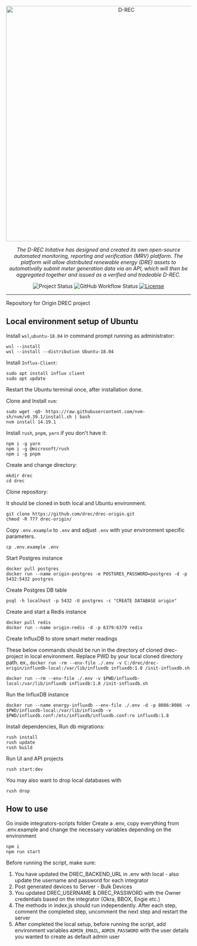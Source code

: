 <p align="center">
  <a href="https://github.com/d-rec/drec-origin">
    <img
      src="https://drecs.org/wp-content/uploads/2022/10/D-RECs_logo_RGB-3-Beatrice-Kennedy.jpg"
      alt="D-REC"
      width="640"
    >
  </a>
</p>
<p align="center">
    <em>The D-REC Initative has designed and created its own open-source automated monitoring, reporting and verification (MRV) platform. The platform will allow distributed renewable energy (DRE) assets to automativally submit meter generation data via an API, which will then be aggregated together and issued as a verified and tradeable D-REC.</em>
</p>
<p align="center">
  <img
    alt="Project Status"
    src="https://img.shields.io/badge/Project%20Status-stable-green"
  >
  <img
    alt="GitHub Workflow Status"
    src="https://img.shields.io/github/actions/workflow/status/d-rec/drec-origin/build.yaml"
  >
  <a href="https://github.com/d-rec/drec-origin/blob/main/LICENSE" target="_blank">
    <img
      alt="License"
      src="https://img.shields.io/github/license/d-rec/drec-origin"
    >
  </a>
</p>

---

Repository for Origin DREC project

## Local environment setup of Ubuntu

Install `wsl`,`ubuntu-18.04` in command prompt running as administrator:

```
wsl --install
wsl --install --distribution Ubuntu-18.04
```

Install `Influx-Client`: 

```
sudo apt install influx client
sudo apt update
```
Restart the Ubuntu terminal once, after installation done.

Clone and Install `nvm`:
```
sudo wget -qO- https://raw.githubusercontent.com/nvm-sh/nvm/v0.39.1/install.sh | bash
nvm install 14.19.1
```

Install `rush`, `pnpm`, `yarn` if you don't have it:

```
npm i -g yarn
npm i -g @microsoft/rush
npm i -g pnpm
```

Create and change directory:
```
mkdir drec
cd drec
```

Clone repository:

It should be cloned in both local and Ubuntu environment.

```
git clone https://github.com/drec/drec-origin.git
chmod -R 777 drec-origin/
```

Copy `.env.example` to `.env` and adjust `.env` with your environment specific parameters.
```
cp .env.example .env
```

Start Postgres instance

```
docker pull postgres
docker run --name origin-postgres -e POSTGRES_PASSWORD=postgres -d -p 5432:5432 postgres
```

Create Postgres DB table

```
psql -h localhost -p 5432 -U postgres -c "CREATE DATABASE origin"
```

Create and start a Redis instance

```
docker pull redis
docker run --name origin-redis -d -p 6379:6379 redis
```



Create InfluxDB to store smart meter readings

These below commands should be run in the directory of cloned drec-project in local environment.
Replace PWD by your local cloned directory path.
ex., `docker run -rm --env-file ./.env -v C:/drec/drec-origin/influxdb-local:/var/lib/influxdb influxdb:1.8 /init-influxdb.sh`

```
docker run --rm --env-file ./.env -v $PWD/influxdb-local:/var/lib/influxdb influxdb:1.8 /init-influxdb.sh
```

Run the InfluxDB instance

```
docker run --name energy-influxdb --env-file ./.env -d -p 8086:8086 -v $PWD/influxdb-local:/var/lib/influxdb -v $PWD/influxdb.conf:/etc/influxdb/influxdb.conf:ro influxdb:1.8
```

Install dependencies, Run db migrations:

```
rush install
rush update
rush build
```

Run UI and API projects

```
rush start:dev
```

You may also want to drop local databases with

```
rush drop
```

## How to use

Go inside integrators-scripts folder
Create a .env, copy everything from .env.example and change the necessary variables depending on the environment

```
npm i
npm run start
```

Before running the script, make sure:

1. You have updated the DREC_BACKEND_URL in .env with local - also update the username and password for each integrator
2. Post generated devices to Server - Bulk Devices
3. You updated DREC_USERNAME & DREC_PASSWORD with the Owner credentials based on the integrator (Okra, BBOX, Engie etc.)
4. The methods in index.js should run independently. After each step, comment the completed step, uncomment the next step and restart the server
5. After completed the local setup, before running the script, add environment variables `ADMIN_EMAIL`, `ADMIN_PASSWORD` with the user details you wanted to create as default admin user